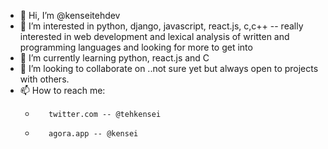 - 👋 Hi, I’m @kenseitehdev
- 👀 I’m interested in python, django, javascript, react.js, c,c++ -- really interested in web development and lexical analysis of written and programming languages and looking for more to get into 
- 🌱 I’m currently learning python, react.js and C
- 💞️ I’m looking to collaborate on ..not sure yet but always open to projects with others.
- 📫 How to reach me:
  -        twitter.com -- @tehkensei
  -        agora.app -- @kensei

<!---
kenseitehdev/kenseitehdev is a ✨ special ✨ repository because its `README.md` (this file) appears on your GitHub profile.
You can click the Preview link to take a look at your changes.
--->
